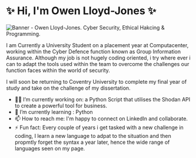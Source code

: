 # ✨ Hi, I'm Owen Lloyd-Jones ✨

<img src="https://raw.githubusercontent.com/OwenLloydJones/OwenLloydJones/OLJ-Banner.png" alt="Banner - Owen Lloyd-Jones. Cyber Security, Ethical Hakcing & Programming.">

I am Currently a University Student on a placement year at Computacenter, working within the Cyber Defence function known as Group Information Assurance. Although my job is not hugely coding oriented, i try where ever i can to adapt the tools used within the team to overcome the challenges our function faces within the world of security.

I will soon be returning to Coventry University to complete my final year of study and take on the challenge of my dissertation.

- 👨‍💻 I’m currently working on: a Python Script that utilises the Shodan API to create a powerful tool for business.
- 🐍 I’m currently learning : Python 
- 📫 How to reach me: I'm happy to connect on LinkedIn and collaborate.
- ⚡ Fun fact: Every couple of years i get tasked with a new challenge in coding, I learn a new language to adpat to the situation and then propmtly forget the syntax a year later, hence the wide range of languages seen on my page.

